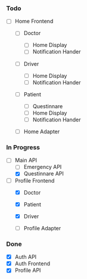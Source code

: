 
### Todo
- [ ] Home Frontend
    - [ ] Doctor
        - [ ] Home Display
        - [ ] Notification Hander
    - [ ] Driver
        - [ ] Home Display
        - [ ] Notification Hander
    - [ ] Patient
        - [ ] Questinnare
        - [ ] Home Display
        - [ ] Notification Hander
    - [ ] Home Adapter


### In Progress
- [ ] Main API
    - [ ] Emergency API
    - [x] Questinnare API

- [ ] Profile Frontend
    - [x] Doctor
    - [x] Patient
    - [x] Driver
    - [ ] Profile Adapter

    

### Done
- [x] Auth API
- [x] Auth Frontend
- [x] Profile API
